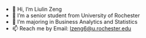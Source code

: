 - 👋 Hi, I’m Liulin Zeng
- 👀 I’m a senior student from University of Rochester
- 🌱 I’m majoring in Business Analytics and Statistics
- 📫 Reach me by Email: lzeng6@u.rochester.edu

<!---
LiulinZeng/LiulinZeng is a ✨ special ✨ repository because its `README.md` (this file) appears on your GitHub profile.
You can click the Preview link to take a look at your changes.
--->
